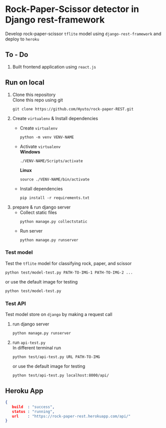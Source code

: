 # Rock-Paper-Scissor detector in Django rest-framework

Develop rock-paper-scissor `tflite` model using `django-rest-framework` and deploy to `heroku`

## To - Do

1. Built frontend application using `react.js`

## Run on local

1. Clone this repository<br>
   Clone this repo using git
   ```
   git clone https://github.com/Hyuto/rock-paper-REST.git
   ```
2. Create `virtualenv` & Install dependencies<br>
   * Create `virtualenv`
     ```
     python -m venv VENV-NAME
     ```
   * Activate `virtualenv`<br>
     **Windows**

     ```
     ./VENV-NAME/Scripts/activate
     ```

     **Linux**

     ```
     source ./VENV-NAME/bin/activate
     ```
   * Install dependencies
     ```
     pip install -r requirements.txt
     ```
3. prepare & run django server
   * Collect static files
     ```
     python manage.py collectstatic
     ```
   * Run server
     ```
     python manage.py runserver
     ```

### Test model

Test the `tflite` model for classifying rock, paper, and scissor

```
python test/model-test.py PATH-TO-IMG-1 PATH-TO-IMG-2 ...
```

or use the default image for testing

```
python test/model-test.py
```

### Test API

Test model store on `django` by making a request call

1. run django server<br>
   ```
   python manage.py runserver
   ```
2. run `api-test.py`<br>
   In different terminal run
   ```
   python test/api-test.py URL PATH-TO-IMG
   ```

   or use the default image for testing

   ```
   python test/api-test.py localhost:8000/api/
   ```

## Heroku App

```json
{
   build  : "success",
   status : "running",
   url    : "https://rock-paper-rest.herokuapp.com/api/"
}
```